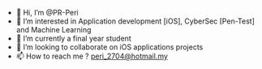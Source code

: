 - 👋 Hi, I’m @PR-Peri
- 👀 I’m interested in Application development [iOS], CyberSec [Pen-Test] and Machine Learning
- 🌱 I’m currently a final year student 
- 💞️ I’m looking to collaborate on iOS applications projects
- 📫 How to reach me ? peri_2704@hotmail.my

<!---
PR-Peri/PR-Peri is a ✨ special ✨ repository because its `README.md` (this file) appears on your GitHub profile.
You can click the Preview link to take a look at your changes.
--->
